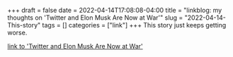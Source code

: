 +++draft = falsedate = 2022-04-14T17:08:08-04:00title = "linkblog: my thoughts on 'Twitter and Elon Musk Are Now at War'"slug = "2022-04-14-This-story"tags = []categories = ["link"]+++This story just keeps getting worse. [link to 'Twitter and Elon Musk Are Now at War'](https://www.vice.com/en/article/jgm3pk/twitter-and-elon-musk-are-now-at-war)
